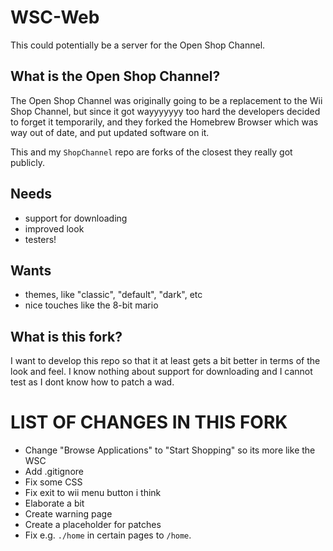 # WSC-Web
This could potentially be a server for the Open Shop Channel.

## What is the Open Shop Channel?
The Open Shop Channel was originally going to be a replacement to the Wii Shop Channel, but since it got wayyyyyyy too hard the developers decided to forget it
temporarily, and they forked the Homebrew Browser which was way out of date, and put updated software on it.

This and my `ShopChannel` repo are forks of the closest they really got publicly.

## Needs
- support for downloading
- improved look
- testers!

## Wants
- themes, like "classic", "default", "dark", etc
- nice touches like the 8-bit mario

## What is this fork?
I want to develop this repo so that it at least gets a bit better in terms of the look and feel. I know nothing about support for downloading and I cannot test as I dont know how to patch a wad.

# LIST OF CHANGES IN THIS FORK
- Change "Browse Applications" to "Start Shopping" so its more like the WSC
- Add .gitignore
- Fix some CSS
- Fix exit to wii menu button i think
- Elaborate a bit
- Create warning page
- Create a placeholder for patches
- Fix e.g. `./home` in certain pages to `/home`.
